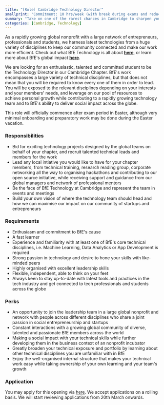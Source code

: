```yaml
---
title: "[Role] Cambridge Technology Director"
smallprint: "Commitment: 10 hrs/week (with break during exams and reduced workload over summer vacation), until Dec 2021"
summary: "Take on one of the rarest chances in Cambridge to sharpen your technical leadership skills, obtain a wide variety of technical exposure and add a unique experience to your potfolio while making a tangible social imapct. Join a large global nonprofit to lead projects that work on some of the most complex technical challenges while learning and benefiting from our robust ecosystem and guidance from global leadership and mentors." # this will be visible on platforms like LinkedIn when sharing
categories: [Cambridge, Technology]
---
```


As a rapidly growing global nonprofit with a large network of entrepreneurs, professionals and students, we harness latest technologies from a huge variety of disciplines to keep our community connected and make our work more efficient. Check out what BfE Technology is all about [**here**](https://tech.bridgesforenterprise.com/), or learn more about BfE's global impact [**here**](https://www.bridgesforenterprise.com).

We are looking for an enthusiastic, talented and committed student to be the Technology Director in our Cambridge Chapter. BfE's work encompasses a large variety of technical disciplines, but that does not mean that you will be required to know every one of them in order to lead. You will be exposed to the relevant disciplines depending on your interests and your members' needs, and leverage on our pool of resources to achieve personal growth while contributing to a rapidly growing technology team and to BfE's ability to deliver social impact across the globe.

This role will officially commence after exam period in Easter, although very minimal onboarding and preparatory work may be done during the Easter vacation.

### Responsibilities
- Bid for exciting technology projects designed by the global teams on behalf of your chapter, and recruit talented technical leads and members for the work  
- Lead any local intiative you would like to have for your chapter members, from technical training, research reading group, corporate networking all the way to organising hackathons and contributing to our open source initiative, while receiving support and guidance from our global managers and network of professional mentors
- Be the face of BfE Technology at Cambridge and represent the team in events and meetings
- Build your own vision of where the technology team should head and how we can maximise our impact on our community of startups and entrepreneurs

### Requirements
- Enthusiasm and commitment to BfE's cause
- A fast learner
- Experience and familiarity with at least one of BfE's core technical disciplines, i.e. Machine Learning, Data Analytics or App Development is required
- Strong passion in technology and desire to hone your skills with like-minded peers
- Highly organised with excellent leadership skills
- Flexible, independent, able to think on your feet
- Always keen to stay up-to-date with latest tools and practices in the tech industry and get connected to tech professionals and students across the globe

### Perks
- An opportunity to join the leadership team in a large global nonprofit and network with people across different disciplines who share a joint passion in social entrepreneurship and startups
- Constant interactions with a growing global community of diverse, talented and passionate BfE members across the world
- Making a social impact with your technical skills while further developing them in the business context of an nonprofit incubator
- Greatly broaden your technical exposure and portfolio by learning about other technical disciplines you are unfamiliar with in BfE
- Enjoy the well-organised internal structure that makes your technical work easy while taking ownership of your own learning and your team's growth
 
### Application
You may apply for this opening via [here](https://google.com). We accept applications on a rolling basis. We will start reviewing applications from 20th March onwards.
